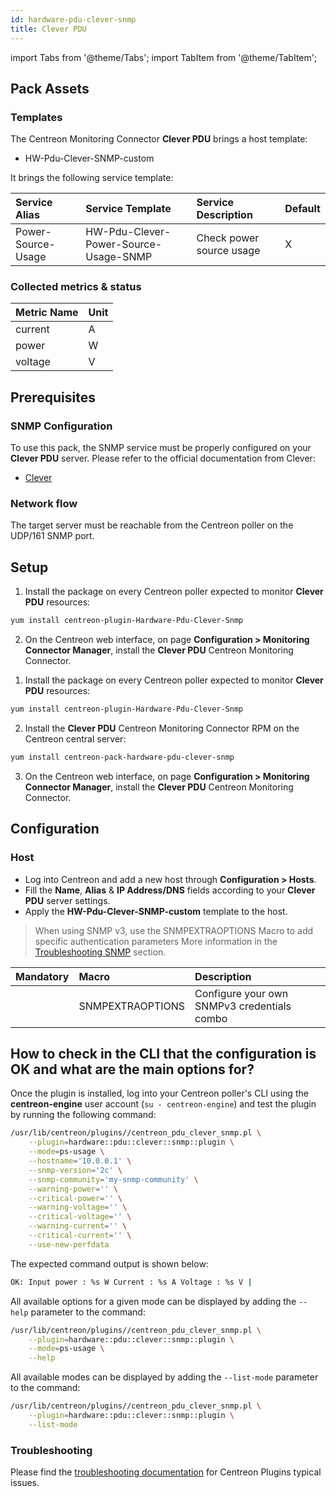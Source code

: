 ```yaml
---
id: hardware-pdu-clever-snmp
title: Clever PDU
---
```

import Tabs from '@theme/Tabs';
import TabItem from '@theme/TabItem';


## Pack Assets

### Templates

The Centreon Monitoring Connector **Clever PDU** brings a host template:

* HW-Pdu-Clever-SNMP-custom

It brings the following service template:

| Service Alias      | Service Template                      | Service Description      | Default |
|:-------------------|:--------------------------------------|:-------------------------|:--------|
| Power-Source-Usage | HW-Pdu-Clever-Power-Source-Usage-SNMP | Check power source usage | X       |

### Collected metrics & status

<Tabs groupId="sync">
<TabItem value="Power-Source-Usage" label="Power-Source-Usage">

| Metric Name | Unit  |
|:------------|:------|
| current     | A     |
| power       | W     |
| voltage     | V     |

</TabItem>
</Tabs>

## Prerequisites

### SNMP Configuration

To use this pack, the SNMP service must be properly configured on your **Clever PDU**
server. Please refer to the official documentation from Clever:
* [Clever](https://www.china-clever.com/en/resources/specification/index.html)

### Network flow

The target server must be reachable from the Centreon poller on the UDP/161
SNMP port.

## Setup

<Tabs groupId="sync">
<TabItem value="Online License" label="Online License">

1. Install the package on every Centreon poller expected to monitor **Clever PDU** resources:

```bash
yum install centreon-plugin-Hardware-Pdu-Clever-Snmp
```

2. On the Centreon web interface, on page **Configuration > Monitoring Connector Manager**, install the **Clever PDU** Centreon Monitoring Connector.

</TabItem>
<TabItem value="Offline License" label="Offline License">

1. Install the package on every Centreon poller expected to monitor **Clever PDU** resources:

```bash
yum install centreon-plugin-Hardware-Pdu-Clever-Snmp
```

2. Install the **Clever PDU** Centreon Monitoring Connector RPM on the Centreon central server:

```bash
yum install centreon-pack-hardware-pdu-clever-snmp
```

3. On the Centreon web interface, on page **Configuration > Monitoring Connector Manager**, install the **Clever PDU** Centreon Monitoring Connector.

</TabItem>
</Tabs>

## Configuration

### Host

* Log into Centreon and add a new host through **Configuration > Hosts**.
* Fill the **Name**, **Alias** & **IP Address/DNS** fields according to your **Clever PDU** server settings.
* Apply the **HW-Pdu-Clever-SNMP-custom** template to the host.

> When using SNMP v3, use the SNMPEXTRAOPTIONS Macro to add specific authentication parameters 
> More information in the [Troubleshooting SNMP](../getting-started/how-to-guides/troubleshooting-plugins.md#snmpv3-options-mapping) section.

| Mandatory   | Macro            | Description                                  |
|:------------|:-----------------|:---------------------------------------------|
|             | SNMPEXTRAOPTIONS | Configure your own SNMPv3 credentials combo  |

## How to check in the CLI that the configuration is OK and what are the main options for?

Once the plugin is installed, log into your Centreon poller's CLI using the
**centreon-engine** user account (`su - centreon-engine`) and test the plugin by
running the following command:

```bash
/usr/lib/centreon/plugins//centreon_pdu_clever_snmp.pl \
    --plugin=hardware::pdu::clever::snmp::plugin \
    --mode=ps-usage \
    --hostname='10.0.0.1' \
    --snmp-version='2c' \
    --snmp-community='my-snmp-community' \
    --warning-power='' \
    --critical-power='' \
    --warning-voltage='' \
    --critical-voltage='' \
    --warning-current='' \
    --critical-current='' \
    --use-new-perfdata
```

The expected command output is shown below:

```bash
OK: Input power : %s W Current : %s A Voltage : %s V | 
```

All available options for a given mode can be displayed by adding the
`--help` parameter to the command:

```bash
/usr/lib/centreon/plugins//centreon_pdu_clever_snmp.pl \
    --plugin=hardware::pdu::clever::snmp::plugin \
    --mode=ps-usage \
    --help
```

All available modes can be displayed by adding the `--list-mode` parameter to
the command:

```bash
/usr/lib/centreon/plugins//centreon_pdu_clever_snmp.pl \
    --plugin=hardware::pdu::clever::snmp::plugin \
    --list-mode
```

### Troubleshooting

Please find the [troubleshooting documentation](../getting-started/how-to-guides/troubleshooting-plugins.md)
for Centreon Plugins typical issues.
